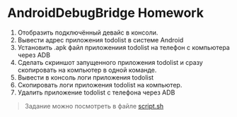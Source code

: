 # AndroidDebugBridge Homework

1. Отобразить подключённый девайс в консоли.
2. Вывести адрес приложения todolist в системе Android
3. Установить .apk файл приложениия todolist на телефон с компьютера через  ADB
4. Сделать скриншот запущенного приложения todolist и сразу скопировать на компьютер в одной команде.
5. Вывести в консоль логи приложения todolist
6. Скопировать логи приложения todolist на компьютер.
7. Удалить приложение todolist с телефона через ADB

>Задание можно посмотреть в файле
<a href="script.sh">script.sh</a>
